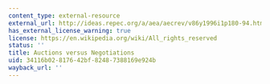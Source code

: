 ```yaml
---
content_type: external-resource
external_url: http://ideas.repec.org/a/aea/aecrev/v86y1996i1p180-94.html
has_external_license_warning: true
license: https://en.wikipedia.org/wiki/All_rights_reserved
status: ''
title: Auctions versus Negotiations
uid: 34116b02-8176-42bf-8248-7388169e924b
wayback_url: ''
---
```


